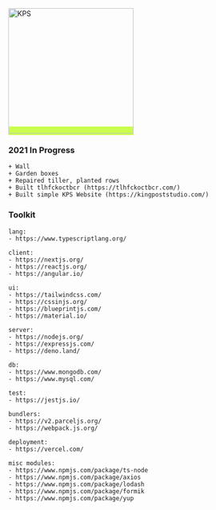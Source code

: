 <a href="https://kingpoststudio.com/" target="_blank" style="background: #b4ff00b0;">
  <img src="https://kingpoststudio.com/images/yosemite-day.png" alt="KPS" width="250" />
</a>

### 2021 In Progress
```
+ Wall
+ Garden boxes
+ Repaired tiller, planted rows
+ Built tlhfckoctbcr (https://tlhfckoctbcr.com/)
+ Built simple KPS Website (https://kingpoststudio.com/)
```

### Toolkit
```
lang:
- https://www.typescriptlang.org/

client:
- https://nextjs.org/
- https://reactjs.org/
- https://angular.io/

ui:
- https://tailwindcss.com/
- https://cssinjs.org/
- https://blueprintjs.com/
- https://material.io/

server:
- https://nodejs.org/
- https://expressjs.com/
- https://deno.land/

db:
- https://www.mongodb.com/
- https://www.mysql.com/

test:
- https://jestjs.io/

bundlers:
- https://v2.parceljs.org/
- https://webpack.js.org/

deployment:
- https://vercel.com/

misc modules:
- https://www.npmjs.com/package/ts-node
- https://www.npmjs.com/package/axios
- https://www.npmjs.com/package/lodash
- https://www.npmjs.com/package/formik
- https://www.npmjs.com/package/yup
```
